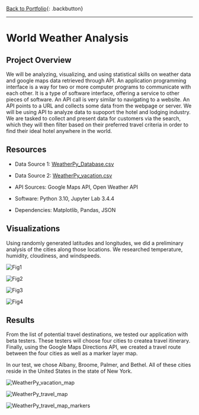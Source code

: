 [Back to Portfolio](https://dosanity.github.io/){: .backbutton}

---

# World Weather Analysis

## Project Overview

We will be analyzing, visualizing, and using statistical skills on weather data and google maps data retrieved through API. An application programming interface is a way for two or more computer programs to communicate with each other. It is a type of software interface, offering a service to other pieces of software. An API call is very similar to navigating to a website. An API points to a URL and collects some data from the webpage or server. We will be using API to analyze data to supoport the hotel and lodging industry. We are tasked to collect and present data for customers via the search, which they will then filter based on their preferred travel criteria in order to find their ideal hotel anywhere in the world. 

## Resources

+ Data Source 1: [WeatherPy_Database.csv](https://github.com/dosanity/World_Weather_Analysis/files/9390011/WeatherPy_Database.csv)

+ Data Source 2: [WeatherPy_vacation.csv](https://github.com/dosanity/World_Weather_Analysis/files/9390013/WeatherPy_vacation.csv)

+ API Sources: Google Maps API, Open Weather API

+ Software: Python 3.10, Jupyter Lab 3.4.4

+ Dependencies: Matplotlib, Pandas, JSON

## Visualizations

Using randomly generated latitudes and longitudes, we did a preliminary analysis of the cities along those locations. We researched temperature, humidity, cloudiness, and windspeeds.

![Fig1](https://user-images.githubusercontent.com/29410712/185812788-87ddedff-efd1-48e4-8097-542d8549557d.png)

![Fig2](https://user-images.githubusercontent.com/29410712/185812792-9b7b27fe-a5c8-4280-945c-dab2b6617bd5.png)

![Fig3](https://user-images.githubusercontent.com/29410712/185812794-1c06e9ab-2aff-4e2c-90b8-2849385bf210.png)

![Fig4](https://user-images.githubusercontent.com/29410712/185812795-41c90cd7-fb95-4118-b7ae-dcd6fff82530.png)

## Results

From the list of potential travel destinations, we tested our application with beta testers. These testers will choose four cities to createa travel itinerary. Finally, using the Google Maps Directions API, we created a travel route between the four cities as well as a marker layer map. 

In our test, we chose Albany, Broome, Palmer, and Bethel. All of these cities reside in the United States in the state of New York. 

![WeatherPy_vacation_map](https://user-images.githubusercontent.com/29410712/185812739-3cd32fef-de31-4867-8e68-c48e3233fc28.png)

![WeatherPy_travel_map](https://user-images.githubusercontent.com/29410712/185812751-1cfda855-0f83-4824-af48-52e96a3f2e1c.png)

![WeatherPy_travel_map_markers](https://user-images.githubusercontent.com/29410712/185812755-a8c8abc0-3183-4ece-a62a-eddd00802007.png)